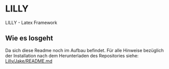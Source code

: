 # LILLY
LILLY - Latex Framework

## Wie es losgeht
Da sich diese Readme noch im Aufbau befindet. Für alle Hinweise bezüglich der Installation nach dem Herunterladen des Repositories siehe:
[Lilly/Jake/README.md](Lilly/Jake/README.md)
